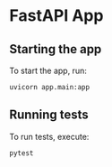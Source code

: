 # FastAPI App

## Starting the app

To start the app, run:

```
uvicorn app.main:app
```

## Running tests

To run tests, execute:

```
pytest
```
